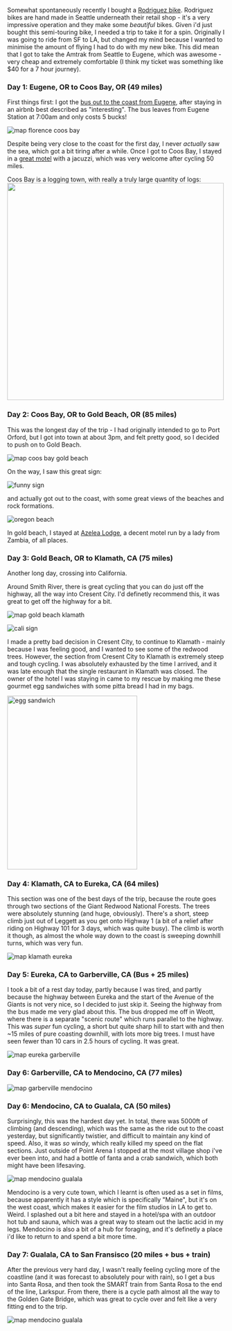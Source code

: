 
Somewhat spontaneously recently I bought a [Rodriguez bike](https://www.rodbikes.com/). Rodriguez bikes are hand made in Seattle underneath their retail shop - it's a very impressive operation and they make some _beautiful_ bikes. Given i'd just bought this semi-touring bike, I needed a trip to take it for a spin. Originally I was going to ride from SF to LA, but changed my mind because I wanted to minimise the amount of flying I had to do with my new bike. This did mean that I got to take the Amtrak from Seattle to Eugene, which was awesome - very cheap and extremely comfortable (I think my ticket was something like $40 for a 7 hour journey).

### Day 1: Eugene, OR to Coos Bay, OR (49 miles)

First things first: I got the [bus out to the coast from Eugene](https://www.lcog.org/1068/Public-Transit), after staying in an airbnb best described as "interesting". The bus leaves from Eugene Station at 7:00am and only costs 5 bucks!

![map florence coos bay](./img/other/eugene_to_sf/florence_to_coos.png)

Despite being very close to the coast for the first day, I never _actually_ saw the sea, which got a bit tiring after a while. Once I got to Coos Bay, I stayed in a [great motel](https://edgewaterinns.com/edgewater-inn-coos-bay/) with a jacuzzi, which was very welcome after cycling 50 miles.

Coos Bay is a logging town, with really a truly large quantity of logs:
<img src="./img/other/eugene_to_sf/logs.jpeg" width="500"/>


### Day 2: Coos Bay, OR to Gold Beach, OR (85 miles)

This was the longest day of the trip - I had originally intended to go to Port Orford, but I got into town at about 3pm, and felt pretty good, so I decided to push on to Gold Beach. 

![map coos bay gold beach](./img/other/eugene_to_sf/coos_bay_gold_beach.png)

On the way, I saw this great sign:

![funny sign](./img/other/eugene_to_sf/sign.jpeg)

and actually got out to the coast, with some great views of the beaches and rock formations.

![oregon beach](./img/other/eugene_to_sf/beach_oregon.jpeg)

In gold beach, I stayed at [Azelea Lodge](http://www.azalealodge.biz/index.html), a decent motel run by a lady from Zambia, of all places.

### Day 3: Gold Beach, OR to Klamath, CA (75 miles)

Another long day, crossing into California.

Around Smith River, there is great cycling that you can do just off the highway, all the way into Cresent City. I'd definetly recommend this, it was great to get off the highway for a bit.


![map gold beach klamath](./img/other/eugene_to_sf/gold_beach_klamath.png)

![cali sign](./img/other/eugene_to_sf/cali.jpeg)

I made a pretty bad decision in Cresent City, to continue to Klamath - mainly because I was feeling good, and I wanted to see some of the redwood trees. However, the section from Cresent City to Klamath is extremely steep and tough cycling. I was absolutely exhausted by the time I arrived, and it was late enough that the single restaurant in Klamath was closed. The owner of the hotel I was staying in came to my rescue by making me these gourmet egg sandwiches with some pitta bread I had in my bags.

<img src="./img/other/eugene_to_sf/egg.jpeg" alt="egg sandwich" width="300" height="400"/> 

### Day 4: Klamath, CA to Eureka, CA (64 miles)

This section was one of the best days of the trip, because the route goes through two sections of the Giant Redwood National Forests. The trees were absolutely stunning (and huge, obviously). There's a short, steep climb just out of Leggett as you get onto Highway 1 (a bit of a relief after riding on Highway 101 for 3 days, which was quite busy). The climb is worth it though, as almost the whole way down to the coast is sweeping downhill turns, which was very fun.

![map klamath eureka](./img/other/eugene_to_sf/klamath_eureka.png)


### Day 5: Eureka, CA to Garberville, CA (Bus + 25 miles)

I took a bit of a rest day today, partly because I was tired, and partly because the highway between Eureka and the start of the Avenue of the Giants is not very nice, so I decided to just skip it. Seeing the highway from the bus made me very glad about this. The bus dropped me off in Weott, where there is a separate "scenic route" which runs parallel to the highway. This was _super_ fun cycling, a short but quite sharp hill to start with and then ~15 miles of pure coasting downhill, with lots more big trees. I must have seen fewer than 10 cars in 2.5 hours of cycling. It was great.

![map eureka garberville](./img/other/eugene_to_sf/eureka_garberville.png)

### Day 6: Garberville, CA to Mendocino, CA (77 miles)

![map garberville mendocino](./img/other/eugene_to_sf/garberville_mendocino.png)


### Day 6: Mendocino, CA to Gualala, CA (50 miles)

Surprisingly, this was the hardest day yet. In total, there was 5000ft of climbing (and descending), which was the same as the ride out to the coast yesterday, but significantly twistier, and difficult to maintain any kind of speed. Also, it was _so_ windy, which really killed my speed on the flat sections. Just outside of Point Arena I stopped at the most village shop i've ever been into, and had a bottle of fanta and a crab sandwich, which both might have been lifesaving.

![map mendocino gualala](./img/other/eugene_to_sf/mendocino_gualala.png)

Mendocino is a very cute town, which I learnt is often used as a set in films, because apparently it has a style which is specifically "Maine", but it's on the west coast, which makes it easier for the film studios in LA to get to. Weird. I splashed out a bit here and stayed in a hotel/spa with an outdoor hot tub and sauna, which was a great way to steam out the lactic acid in my legs. Mendocino is also a bit of a hub for foraging, and it's definetly a place i'd like to return to and spend a bit more time.


### Day 7: Gualala, CA to San Fransisco (20 miles + bus + train)

After the previous very hard day, I wasn't really feeling cycling more of the coastline (and it was forecast to absolutely pour with rain), so I get a bus into Santa Rosa, and then took the SMART train from Santa Rosa to the end of the line, Larkspur. From there, there is a cycle path almost all the way to the Golden Gate Bridge, which was great to cycle over and felt like a very fitting end to the trip.

![map mendocino gualala](./img/other/eugene_to_sf/larkspur_sf.png)


